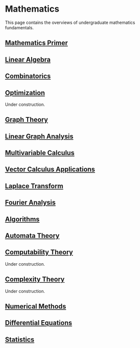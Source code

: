 # Mathematics

This page contains the overviews of undergraduate mathematics fundamentals.

## [Mathematics Primer](proof.html)

## [**Linear Algebra**](linear_algebra.html)

## [Combinatorics](combinatorics.html)

## [Optimization](optimization.html)

Under construction.

## [Graph Theory](graph.html)

## [Linear Graph Analysis](lgraph.html)

## [Multivariable Calculus](multivariable_calculus.html)

## [Vector Calculus Applications](advcalc.html)

## [Laplace Transform](laplace.html)

## [Fourier Analysis](fourier.html)

## [Algorithms](algorithms.md)

## [Automata Theory](automata.html)

## [Computability Theory](computability.html)

Under construction.

## [Complexity Theory](graph.md)

Under construction.

## [Numerical Methods](numerical_methods.html)

## [Differential Equations](differential_equations.html)

## [Statistics](statistics.html)
